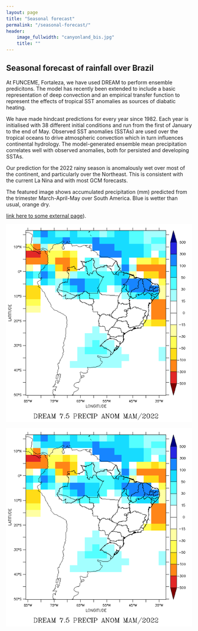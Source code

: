 ```yaml
---
layout: page
title: "Seasonal forecast"
permalink: "/seasonal-forecast/"
header:
    image_fullwidth: "canyonland_bis.jpg"
    title: ""
---
```


## Seasonal forecast of rainfall over Brazil

At FUNCEME, Fortaleza, we have used DREAM to perform ensemble predicitons. The model has recently been extended to include a basic representation of deep convection and an empirical transfer function to represent the effects of tropical SST anomalies as sources of diabatic heating.

We have made hindcast predictions for every year since 1982. Each year is initialised with 38 different initial conditions and run from the first of January to the end of May. Observed SST anomalies (SSTAs) are used over the tropical oceans to drive atmospheric convection which in turn influences continental hydrology. The model-generated ensemble mean precipitation correlates well with observed anomalies, both for persisted and developing SSTAs.

Our prediction for the 2022 rainy season is anomalously wet over most of the continent, and particularly over the Northeast. This is consistent with the current La Nina and with most GCM forecasts.

The featured image shows accumulated precipitation (mm) predicted from the trimester March-April-May over South America. Blue is wetter than usual, orange dry.

 [link here to some external page](http://www.bla)).

 ![MAMseasonaforecast](/images/fcst-anom-2022-MAM.png)

 ![MAMseasonaforecast](/images/fcst-anom-2022-MAM.png)
 
